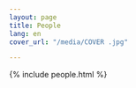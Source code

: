 ```yaml
---
layout: page
title: People
lang: en
cover_url: "/media/COVER .jpg"

---
```

{% include people.html %}